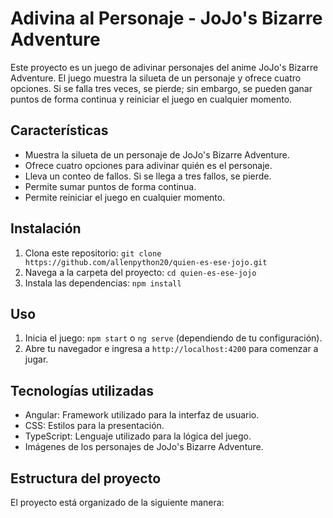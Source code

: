 # Adivina al Personaje - JoJo's Bizarre Adventure

Este proyecto es un juego de adivinar personajes del anime JoJo's Bizarre Adventure. El juego muestra la silueta de un personaje y ofrece cuatro opciones. Si se falla tres veces, se pierde; sin embargo, se pueden ganar puntos de forma continua y reiniciar el juego en cualquier momento.

## Características

- Muestra la silueta de un personaje de JoJo's Bizarre Adventure.
- Ofrece cuatro opciones para adivinar quién es el personaje.
- Lleva un conteo de fallos. Si se llega a tres fallos, se pierde.
- Permite sumar puntos de forma continua.
- Permite reiniciar el juego en cualquier momento.

## Instalación

1. Clona este repositorio: `git clone https://github.com/allenpython20/quien-es-ese-jojo.git`
2. Navega a la carpeta del proyecto: `cd quien-es-ese-jojo`
3. Instala las dependencias: `npm install`

## Uso

1. Inicia el juego: `npm start` o `ng serve` (dependiendo de tu configuración).
2. Abre tu navegador e ingresa a `http://localhost:4200` para comenzar a jugar.

## Tecnologías utilizadas

- Angular: Framework utilizado para la interfaz de usuario.
- CSS: Estilos para la presentación.
- TypeScript: Lenguaje utilizado para la lógica del juego.
- Imágenes de los personajes de JoJo's Bizarre Adventure.

## Estructura del proyecto

El proyecto está organizado de la siguiente manera:

